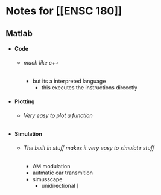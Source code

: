 
# Notes for [[ENSC 180]]

## Matlab
- #### Code
	- ###### much like c++
		- but its a interpreted language
			- this executes the instructions direcctly
- #### Plotting
	- ###### Very easy to plot a function
- #### Simulation
	- ###### The built in stuff makes it very easy to simulate stuff 
		- AM modulation
		- autmatic car transmition 
		- simusscape
			- unidirectional ]